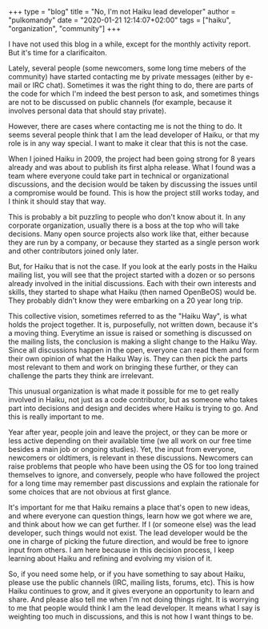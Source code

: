 +++
type = "blog"
title = "No, I'm not Haiku lead developer"
author = "pulkomandy"
date = "2020-01-21 12:14:07+02:00"
tags = ["haiku", "organization", "community"]
+++

I have not used this blog in a while, except for the monthly activity report.
But it's time for a clarificaiton.

Lately, several people (some newcomers, some long time mebers of the community)
have started contacting me by private messages (either by e-mail or IRC chat).
Sometimes it was the right thing to do, there are parts of the code for which
I'm indeed the best person to ask, and sometimes things are not to be discussed
on public channels (for example, because it involves personal data that should
stay private).

However, there are cases where contacting me is not the thing to do. It seems
several people think that I am the lead developer of Haiku, or that my role is
in any way special. I want to make it clear that this is not the case.

When I joined Haiku in 2009, the project had been going strong for 8 years
already and was about to publish its first alpha release. What I found was a
team where everyone could take part in technical or organizational discussions,
and the decision would be taken by discussing the issues until a compromise
would be found. This is how the project still works today, and I think it should
stay that way.

This is probably a bit puzzling to people who don't know about it. In any
corporate organization, usually there is a boss at the top who will take
decisions. Many open source projects also work like that, either because
they are run by a company, or because they started as a single person work
and other contributors joined only later.

But, for Haiku that is not the case. If you look at the early posts in the
Haiku mailing list, you will see that the project started with a dozen or
so persons already involved in the initial discussions. Each with their own
interests and skills, they started to shape what Haiku (then named OpenBeOS)
would be. They probably didn't know they were embarking on a 20 year long trip.

This collective vision, sometimes referred to as the "Haiku Way", is what
holds the project together. It is, purposefully, not written down, because it's
a moving thing. Everytime an issue is raised or something is discussed on the
mailing lists, the conclusion is making a slight change to the Haiku Way.
Since all discussions happen in the open, everyone can read them and form their
own opinion of what the Haiku Way is. They can then pick the parts most relevant
to them and work on bringing these further, or they can challenge the parts
they think are irrelevant.

This unusual organization is what made it possible for me to get really involved
in Haiku, not just as a code contributor, but as someone who takes part into
decisions and design and decides where Haiku is trying to go. And this is really
important to me.

Year after year, people join and leave the project, or they can be more or less
active depending on their available time (we all work on our free time besides
a main job or ongoing studies). Yet, the input from everyone, newcomers or
oldtimers, is relevant in these discussions. Newcomers can raise problems that
people who have been using the OS for too long trained themselves to ignore,
and conversely, people who have followed the project for a long time may
remember past discussions and explain the rationale for some choices that are
not obvious at first glance.

It's important for me that Haiku remains a place that's open to new ideas, and
where everyone can question things, learn how we got where we are, and think
about how we can get further. If I (or someone else) was the lead developer,
such things would not exist. The lead developer would be the one in charge of
picking the future direction, and would be free to ignore input from others.
I am here because in this decision process, I keep learning about Haiku and
refining and evolving my vision of it.

So, if you need some help, or if you have something to say about Haiku, please
use the public channels (IRC, mailing lists, forums, etc). This is how Haiku
continues to grow, and it gives everyone an opportunity to learn and share.
And please also tell me when I'm not doing things right. It is worrying to me
that people would think I am the lead developer. It means what I say is
weighting too much in discussions, and this is not how I want things to be.
